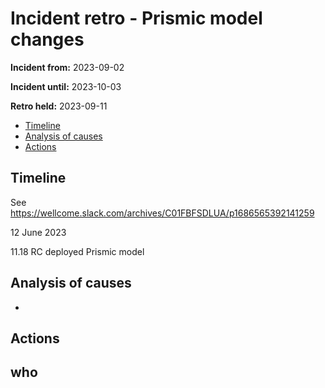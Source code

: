 # Incident retro - Prismic model changes

**Incident from:** 2023-09-02

**Incident until:** 2023-10-03

**Retro held:** 2023-09-11

- [Timeline](#timeline)
- [Analysis of causes](#analysis-of-causes)
- [Actions](#actions)

## Timeline

See https://wellcome.slack.com/archives/C01FBFSDLUA/p1686565392141259 

12 June 2023

11.18 RC deployed Prismic model



## Analysis of causes
- 

## Actions

**who**
- 
